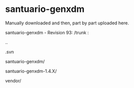 # santuario-genxdm

Manually downloaded and then, part by part uploaded here.

santuario-genxdm - Revision 93: /trunk :

..

.svn                     <!-- // ( .svn folder appeared in .zip after directory download, initially there were only 3 folders) -->

santuario-genxdm/

santuario-genxdm-1.4.X/

vendor/
